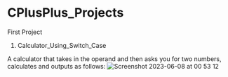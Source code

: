 # CPlusPlus_Projects

First Project 
1. Calculator_Using_Switch_Case

A calculator that takes in the operand and then asks you for two numbers, calculates and outputs as follows: ![Screenshot 2023-06-08 at 00 53 12](https://github.com/UlrichJvR/CPlusPlus_Projects/assets/62884637/9f9dc745-1c71-4827-885a-bd08f1f36375)
